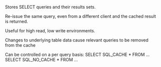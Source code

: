 Stores SELECT queries and their results sets.

Re-issue the same query, even from a different client and the cached result is returned.

Useful for high read, low write environments.

Changes to underlying table data cause relevant queries to be removed from the cache

Can be controlled on a per query basis:
  SELECT SQL_CACHE * FROM ...
  SELECT SQL_NO_CACHE * FROM ...
